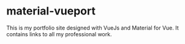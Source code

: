 # material-vueport

This is my portfolio site designed with VueJs and Material for Vue. It contains links to all my professional work. 
